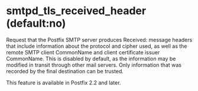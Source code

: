 # smtpd_tls_received_header (default:no) 

 Request that the Postfix SMTP server produces Received:  message
headers that include information about the protocol and cipher used,
as well as the remote SMTP client CommonName and client certificate issuer
CommonName.  This is disabled by default, as the information may
be modified in transit through other mail servers.  Only information
that was recorded by the final destination can be trusted. 

 This feature is available in Postfix 2.2 and later.  


